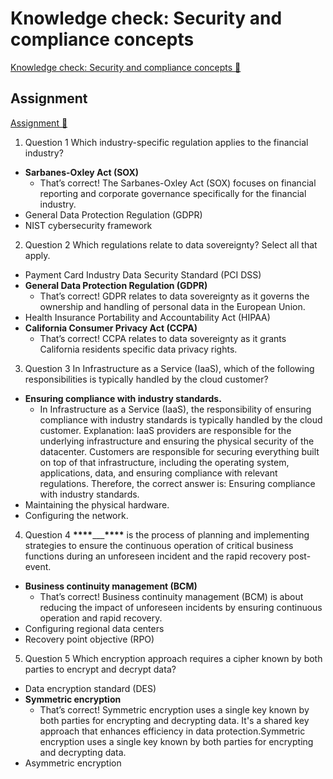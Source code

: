 # Knowledge check: Security and compliance concepts

[Knowledge check: Security and compliance concepts 🔗](https://www.coursera.org/learn/microsoft-sc-900-exam-preparation-and-practice/assignment-submission/cUdgW/knowledge-check-security-and-compliance-concepts)

## Assignment

[Assignment 🔗](https://www.coursera.org/learn/microsoft-sc-900-exam-preparation-and-practice/assignment-submission/cUdgW/knowledge-check-security-and-compliance-concepts/attempt)

1.  Question 1
    Which industry-specific regulation applies to the financial industry?

- **Sarbanes-Oxley Act (SOX)**
  - That’s correct! The Sarbanes-Oxley Act (SOX) focuses on financial reporting and corporate governance specifically for the financial industry.
- General Data Protection Regulation (GDPR)
- NIST cybersecurity framework

2. Question 2
   Which regulations relate to data sovereignty? Select all that apply.

- Payment Card Industry Data Security Standard (PCI DSS)
- **General Data Protection Regulation (GDPR)**
  - That’s correct! GDPR relates to data sovereignty as it governs the ownership and handling of personal data in the European Union.
- Health Insurance Portability and Accountability Act (HIPAA)
- **California Consumer Privacy Act (CCPA)**
  - That’s correct! CCPA relates to data sovereignty as it grants California residents specific data privacy rights.

3. Question 3
   In Infrastructure as a Service (IaaS), which of the following responsibilities is typically handled by the cloud customer?

- **Ensuring compliance with industry standards.**
  - In Infrastructure as a Service (IaaS), the responsibility of ensuring compliance with industry standards is typically handled by the cloud customer.
    Explanation:
    IaaS providers are responsible for the underlying infrastructure and ensuring the physical security of the datacenter.
    Customers are responsible for securing everything built on top of that infrastructure, including the operating system, applications, data, and ensuring compliance with relevant regulations.
    Therefore, the correct answer is: Ensuring compliance with industry standards.
- Maintaining the physical hardware.
- Configuring the network.

4. Question 4
   **\*\*\*\***\_\_\_**\*\*\*\*** is the process of planning and implementing strategies to ensure the continuous operation of critical business functions during an unforeseen incident and the rapid recovery post-event.

- **Business continuity management (BCM)**
  - That’s correct! Business continuity management (BCM) is about reducing the impact of unforeseen incidents by ensuring continuous operation and rapid recovery.
- Configuring regional data centers
- Recovery point objective (RPO)

5. Question 5
   Which encryption approach requires a cipher known by both parties to encrypt and decrypt data?

- Data encryption standard (DES)
- **Symmetric encryption**
  - That’s correct! Symmetric encryption uses a single key known by both parties for encrypting and decrypting data. It's a shared key approach that enhances efficiency in data protection.Symmetric encryption uses a single key known by both parties for encrypting and decrypting data.
- Asymmetric encryption
